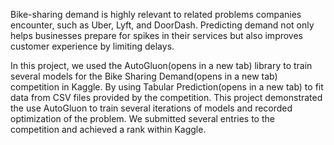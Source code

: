 Bike-sharing demand is highly relevant to related problems companies encounter, such as Uber, Lyft, and DoorDash. Predicting demand not only helps businesses prepare for spikes in their services but also improves customer experience by limiting delays.

In this project, we used the AutoGluon(opens in a new tab) library to train several models for the Bike Sharing Demand(opens in a new tab) competition in Kaggle. By using Tabular Prediction(opens in a new tab) to fit data from CSV files provided by the competition. This project demonstrated the use AutoGluon to train several iterations of models and recorded optimization of the problem. We submitted several entries to the competition and achieved a rank within Kaggle.

